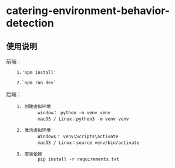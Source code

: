 # catering-environment-behavior-detection
## 使用说明
前端：

        1.'npm install'
        
        2.`npm run dev`

后端：

        1. 创建虚拟环境
                window： python -m venv venv
                macOS / Linux：python3 -m venv venv
        
        2. 激活虚拟环境
                Windows： venv\Scripts\activate
                macOS / Linux：source venv/bin/activate
        
        3. 安装依赖
                pip install -r requirements.txt
